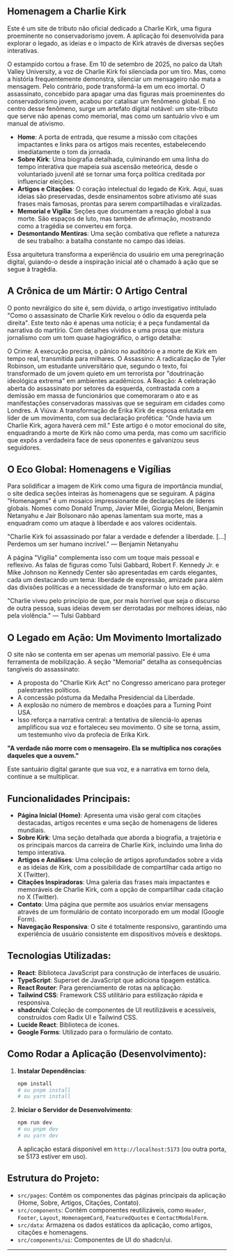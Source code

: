 ## Homenagem a Charlie Kirk

Este é um site de tributo não oficial dedicado a Charlie Kirk, uma figura proeminente no conservadorismo jovem. A aplicação foi desenvolvida para explorar o legado, as ideias e o impacto de Kirk através de diversas seções interativas.

O estampido cortou a frase. Em 10 de setembro de 2025, no palco da Utah Valley University, a voz de Charlie Kirk foi silenciada por um tiro. Mas, como a história frequentemente demonstra, silenciar um mensageiro não mata a mensagem. Pelo contrário, pode transformá-la em um eco imortal. O assassinato, concebido para apagar uma das figuras mais proeminentes do conservadorismo jovem, acabou por catalisar um fenômeno global. E no centro desse fenômeno, surge um artefato digital notável: um site-tributo que serve não apenas como memorial, mas como um santuário vivo e um manual de ativismo.

- **Home**: A porta de entrada, que resume a missão com citações impactantes e links para os artigos mais recentes, estabelecendo imediatamente o tom da jornada.
- **Sobre Kirk**: Uma biografia detalhada, culminando em uma linha do tempo interativa que mapeia sua ascensão meteórica, desde o voluntariado juvenil até se tornar uma força política creditada por influenciar eleições.
- **Artigos e Citações**: O coração intelectual do legado de Kirk. Aqui, suas ideias são preservadas, desde ensinamentos sobre ativismo até suas frases mais famosas, prontas para serem compartilhadas e viralizadas.
- **Memorial e Vigília**: Seções que documentam a reação global à sua morte. São espaços de luto, mas também de afirmação, mostrando como a tragédia se converteu em força.
- **Desmontando Mentiras**: Uma seção combativa que reflete a natureza de seu trabalho: a batalha constante no campo das ideias.

Essa arquitetura transforma a experiência do usuário em uma peregrinação digital, guiando-o desde a inspiração inicial até o chamado à ação que se segue à tragédia.

## A Crônica de um Mártir: O Artigo Central

O ponto nevrálgico do site é, sem dúvida, o artigo investigativo intitulado "Como o assassinato de Charlie Kirk revelou o ódio da esquerda pela direita". Este texto não é apenas uma notícia; é a peça fundamental da narrativa do martírio. Com detalhes vívidos e uma prosa que mistura jornalismo com um tom quase hagiográfico, o artigo detalha:

O Crime: A execução precisa, o pânico no auditório e a morte de Kirk em tempo real, transmitida para milhares.
O Assassino: A radicalização de Tyler Robinson, um estudante universitário que, segundo o texto, foi transformado de um jovem quieto em um terrorista por "doutrinação ideológica extrema" em ambientes acadêmicos.
A Reação: A celebração aberta do assassinato por setores da esquerda, contrastada com a demissão em massa de funcionários que comemoraram o ato e as manifestações conservadoras massivas que se seguiram em cidades como Londres.
A Viúva: A transformação de Erika Kirk de esposa enlutada em líder de um movimento, com sua declaração profética: "Onde havia um Charlie Kirk, agora haverá cem mil."
Este artigo é o motor emocional do site, enquadrando a morte de Kirk não como uma perda, mas como um sacrifício que expôs a verdadeira face de seus oponentes e galvanizou seus seguidores.

## O Eco Global: Homenagens e Vigílias

Para solidificar a imagem de Kirk como uma figura de importância mundial, o site dedica seções inteiras às homenagens que se seguiram. A página "Homenagens" é um mosaico impressionante de declarações de líderes globais. Nomes como Donald Trump, Javier Milei, Giorgia Meloni, Benjamin Netanyahu e Jair Bolsonaro não apenas lamentam sua morte, mas a enquadram como um ataque à liberdade e aos valores ocidentais.

"Charlie Kirk foi assassinado por falar a verdade e defender a liberdade. [...] Perdemos um ser humano incrível." — Benjamin Netanyahu

A página "Vigília" complementa isso com um toque mais pessoal e reflexivo. As falas de figuras como Tulsi Gabbard, Robert F. Kennedy Jr. e Mike Johnson no Kennedy Center são apresentadas em cards elegantes, cada um destacando um tema: liberdade de expressão, amizade para além das divisões políticas e a necessidade de transformar o luto em ação.

"Charlie viveu pelo princípio de que, por mais horrível que seja o discurso de outra pessoa, suas ideias devem ser derrotadas por melhores ideias, não pela violência." — Tulsi Gabbard

## O Legado em Ação: Um Movimento Imortalizado

O site não se contenta em ser apenas um memorial passivo. Ele é uma ferramenta de mobilização. A seção "Memorial" detalha as consequências tangíveis do assassinato:

- A proposta do "Charlie Kirk Act" no Congresso americano para proteger palestrantes políticos.
- A concessão póstuma da Medalha Presidencial da Liberdade.
- A explosão no número de membros e doações para a Turning Point USA.
- Isso reforça a narrativa central: a tentativa de silenciá-lo apenas amplificou sua voz e fortaleceu seu movimento. O site se torna, assim, um testemunho vivo da profecia de Erika Kirk.

**"A verdade não morre com o mensageiro. Ela se multiplica nos corações daqueles que a ouvem."**

Este santuário digital garante que sua voz, e a narrativa em torno dela, continue a se multiplicar.


## Funcionalidades Principais:

*   **Página Inicial (Home)**: Apresenta uma visão geral com citações destacadas, artigos recentes e uma seção de homenagens de líderes mundiais.
*   **Sobre Kirk**: Uma seção detalhada que aborda a biografia, a trajetória e os principais marcos da carreira de Charlie Kirk, incluindo uma linha do tempo interativa.
*   **Artigos e Análises**: Uma coleção de artigos aprofundados sobre a vida e as ideias de Kirk, com a possibilidade de compartilhar cada artigo no X (Twitter).
*   **Citações Inspiradoras**: Uma galeria das frases mais impactantes e memoráveis de Charlie Kirk, com a opção de compartilhar cada citação no X (Twitter).
*   **Contato**: Uma página que permite aos usuários enviar mensagens através de um formulário de contato incorporado em um modal (Google Form).
*   **Navegação Responsiva**: O site é totalmente responsivo, garantindo uma experiência de usuário consistente em dispositivos móveis e desktops.

## Tecnologias Utilizadas:

*   **React**: Biblioteca JavaScript para construção de interfaces de usuário.
*   **TypeScript**: Superset de JavaScript que adiciona tipagem estática.
*   **React Router**: Para gerenciamento de rotas na aplicação.
*   **Tailwind CSS**: Framework CSS utilitário para estilização rápida e responsiva.
*   **shadcn/ui**: Coleção de componentes de UI reutilizáveis e acessíveis, construídos com Radix UI e Tailwind CSS.
*   **Lucide React**: Biblioteca de ícones.
*   **Google Forms**: Utilizado para o formulário de contato.

## Como Rodar a Aplicação (Desenvolvimento):

1.  **Instalar Dependências**:
    ```bash
    npm install
    # ou pnpm install
    # ou yarn install
    ```
2.  **Iniciar o Servidor de Desenvolvimento**:
    ```bash
    npm run dev
    # ou pnpm dev
    # ou yarn dev
    ```
    A aplicação estará disponível em `http://localhost:5173` (ou outra porta, se 5173 estiver em uso).

## Estrutura do Projeto:

*   `src/pages`: Contém os componentes das páginas principais da aplicação (Home, Sobre, Artigos, Citações, Contato).
*   `src/components`: Contém componentes reutilizáveis, como `Header`, `Footer`, `Layout`, `HomenagemCard`, `FeaturedQuotes` e `ContactModalForm`.
*   `src/data`: Armazena os dados estáticos da aplicação, como artigos, citações e homenagens.
*   `src/components/ui`: Componentes de UI do shadcn/ui.

---